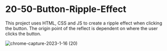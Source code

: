 # 20-50-Button-Ripple-Effect
This project uses HTML, CSS and JS to create a ripple effect when clicking the button. 
The origin point of the reflect is dependent on where the user clicks the button.

![chrome-capture-2023-1-16 (20)](https://user-images.githubusercontent.com/110612670/219413858-1a57bcb4-51e6-4cf0-9722-efdd6cf18678.gif)

